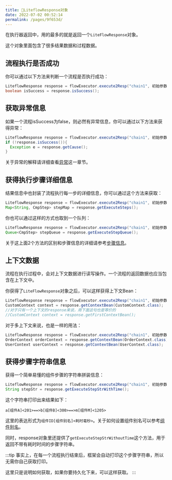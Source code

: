 ```yaml
---
title: 🎈LiteflowResponse对象
date: 2022-07-02 00:52:14
permalink: /pages/9f653d/
---
```


在执行器返回中，用的最多的就是返回一个`LiteFlowResponse`对象。



这个对象里面包含了很多结果数据和过程数据。



## 流程执行是否成功

你可以通过以下方法来判断一个流程是否执行成功：

```java
LiteflowResponse response = flowExecutor.execute2Resp("chain1", 初始参数, CustomContext.class);
boolean isSuccess = response.isSuccess();
```



## 获取异常信息

如果一个流程isSuccess为false，则必然有异常信息，你可以通过以下方法来获得异常：

```java
LiteflowResponse response = flowExecutor.execute2Resp("chain1", 初始参数, CustomContext.class);
if (!response.isSuccess()){
  Exception e = response.getCause();
}
```

关于异常的解释请详细查看[异常](/pages/dc9bfe/)这一章节。

## 获得执行步骤详细信息

结果信息中也封装了流程执行每一步的详细信息，你可以通过这个方法来获取：

```java
LiteflowResponse response = flowExecutor.execute2Resp("chain1", 初始参数, CustomContext.class);
Map<String, CmpStep> stepMap = response.getExecuteSteps();
```

你也可以通过这样的方式也取到一个队列：

```java
LiteflowResponse response = flowExecutor.execute2Resp("chain1", 初始参数, CustomContext.class);
Queue<CmpStep> stepQueue = response.getExecuteStepQueue();
```

关于这上面2个方法的区别和步骤信息的详细请参考[步骤信息](/pages/e5ed0d/)。



## 上下文数据

流程在执行过程中，会对上下文数据进行读写操作。一个流程的返回数据也应当包含在上下文中。

你获得了`LiteFlowResponse`对象之后，可以这样获得上下文Bean：

```java
LiteflowResponse response = flowExecutor.execute2Resp("chain1", 初始参数, CustomContext.class);
CustomContext context = response.getContextBean(CustomContext.class);
//对于只有一个上下文的response来说，用下面这句也是等价的
//CustomContext context = response.getFirstContextBean();
```

对于多上下文来说，也是一样的用法：

```java
LiteflowResponse response = flowExecutor.execute2Resp("chain1", 初始参数, OrderContext.class, UserContext.class);
OrderContext orderContext = response.getContextBean(OrderContext.class);
UserContext userContext = response.getContextBean(UserContext.class);
```

## 获得步骤字符串信息

获得一个简单易懂的组件步骤的字符串拼装信息：

```java
LiteflowResponse response = flowExecutor.execute2Resp("chain1", 初始参数, CustomContext.class);
String stepStr = response.getExecuteStepStrWithTime();
```

这个字符串打印出来结果如下：

```
a[组件A]<201>==>b[组件B]<300>==>m[组件M]<1205>
```

这里的表达形式为`组件ID[组件别名]<耗时毫秒>`。关于如何设置组件别名可以参考[组件别名](/pages/92ef89/)。

同时，response对象里还提供了`getExecuteStepStrWithoutTime`这个方法，用于返回不带有耗时时间的步骤字符串。

:::tip
事实上，在每一个流程执行结束后，框架会自动打印这个步骤字符串，所以无需你自己获取打印。

这里只是说明如何获取，如果你要持久化下来，可以这样获取。
:::